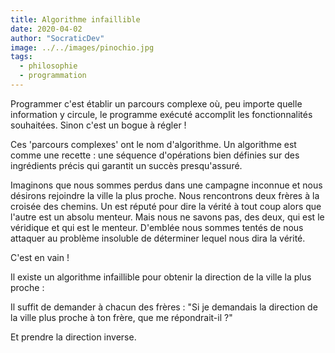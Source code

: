 ```yaml
---
title: Algorithme infaillible
date: 2020-04-02
author: "SocraticDev"
image: ../../images/pinochio.jpg
tags:
  - philosophie
  - programmation
---
```


Programmer c'est établir un parcours complexe où, peu importe quelle information y circule, le programme exécuté accomplit les fonctionnalités souhaitées. Sinon c'est un bogue à régler !

Ces 'parcours complexes' ont le nom d'algorithme. Un algorithme est comme une recette : une séquence d'opérations bien définies sur des ingrédients précis qui garantit un succès presqu'assuré.

Imaginons que nous sommes perdus dans une campagne inconnue et nous désirons rejoindre la ville la plus proche. Nous rencontrons deux frères à la croisée des chemins. Un est réputé pour dire la vérité à tout coup alors que l'autre est un absolu menteur. Mais nous ne savons pas, des deux, qui est le véridique et qui est le menteur. D'emblée nous sommes tentés de nous attaquer au problème insoluble de déterminer lequel nous dira la vérité. 

C'est en vain !

Il existe un algorithme infaillible pour obtenir la direction de la ville la plus proche :

Il suffit de demander à chacun des frères : "Si je demandais la direction de la ville plus proche à ton frère, que me répondrait-il ?"

Et prendre la direction inverse.